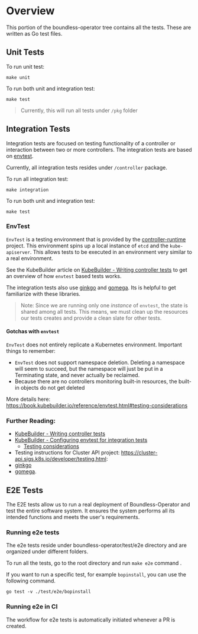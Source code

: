 # Overview

This portion of the boundless-operator tree contains all the tests. 
These are written as Go test files.

## Unit Tests

To run unit test:
```shell
make unit
``` 

To run both unit and integration test:
```shell
make test
```

> Currently, this will run all tests under `/pkg` folder

## Integration Tests

Integration tests are focused on testing functionality of a controller or interaction between two or more controllers. 
The integration tests are based on [envtest](https://github.com/kubernetes-sigs/controller-runtime/tree/main/pkg/envtest).

Currently, all integration tests resides under `/controller` package. 

To run all integration test:
```shell
make integration
```

To run both unit and integration test:
```shell
make test
```

### EnvTest

`EnvTest` is a testing environment that is provided by the [controller-runtime](https://github.com/kubernetes-sigs/controller-runtime
) project. This environment spins up a local instance of `etcd` and the `kube-apiserver`. This allows tests to be 
executed in an environment very similar to a real environment.

See the KubeBuilder article on [KubeBuilder - Writing controller tests](https://kubebuilder.io/cronjob-tutorial/writing-tests) to get an overview
of how `envtest` based tests works.

The integration tests also use [ginkgo](https://onsi.github.io/ginkgo/) and [gomega](https://onsi.github.io/gomega/). 
Its is helpful to get familiarize with these libraries.

> Note: Since we are running only one _instance_ of `envtest`, the state is shared among all tests. This means, we must
clean up the resources our tests creates and provide a clean slate for other tests.

#### Gotchas with `envtest`

`EnvTest` does not entirely replicate a Kubernetes environment. Important things to remember:
* `EnvTest` does not support namespace deletion. Deleting a namespace will seem to succeed, but the namespace will just be put in a Terminating state, and never actually be reclaimed.
* Because there are no controllers monitoring built-in resources, the built-in objects do not get deleted

More details here: https://book.kubebuilder.io/reference/envtest.html#testing-considerations

### Further Reading:
* [KubeBuilder - Writing controller tests](https://kubebuilder.io/cronjob-tutorial/writing-tests )
* [KubeBuilder - Configuring envtest for integration tests](https://book.kubebuilder.io/reference/envtest.html)
  * [Testing considerations](https://book.kubebuilder.io/reference/envtest.html#testing-considerations)
* Testing instructions for Cluster API project: https://cluster-api.sigs.k8s.io/developer/testing.html: 
* [ginkgo](https://onsi.github.io/ginkgo/) 
* [gomega](https://onsi.github.io/gomega/).

## E2E Tests
The E2E tests allow us to run a real deployment of Boundless-Operator
and test the entire software system. It ensures the system performs all its 
intended functions and meets the user's requirements.


### Running e2e tests

The e2e tests reside under boundless-operator/test/e2e directory and are organized 
under different folders.

To run all the tests, go to the root directory and run `make e2e` command . 

If you want to run a specific test, for example `bopinstall`, you can use the following command.

`go test -v ./test/e2e/bopinstall`


### Running e2e in CI
The workflow for e2e tests is automatically initiated whenever a PR is created.

